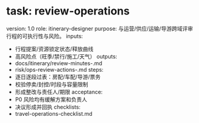 # task: review-operations

version: 1.0
role: itinerary-designer
purpose: 与运营/供应/运输/导游跨域评审行程的可执行性与风险。
inputs:

- 行程提案/资源锁定状态/释放曲线
- 高风险点（旺季/禁行/施工/天气）
  outputs:
- docs/itinerary/review-minutes-<project>.md
- risk/ops-review-actions-<project>.md
  steps:
- 逐日逐段过表：房配/车配/导游/票务
- 校验停卖/封控/时段与容量限制
- 形成整改与责任人/期限
  acceptance:
- P0 风险均有缓解方案和负责人
- 决议形成并回执
  checklists:
- travel-operations-checklist.md
